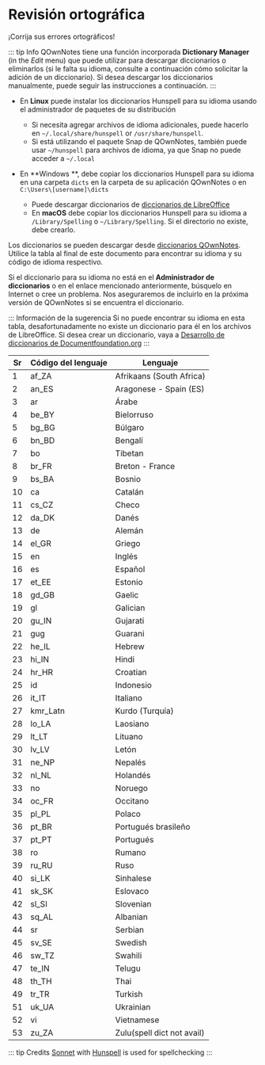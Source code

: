 # Revisión ortográfica

¡Corrija sus errores ortográficos!

::: tip Info
QOwnNotes tiene una función incorporada **Dictionary Manager** (in the *Edit* menu) que puede utilizar para descargar diccionarios o eliminarlos (si le falta su idioma, consulte a continuación cómo solicitar la adición de un diccionario). Si desea descargar los diccionarios manualmente, puede seguir las instrucciones a continuación.
:::

- En **Linux** puede instalar los diccionarios Hunspell para su idioma usando el administrador de paquetes de su distribución
    - Si necesita agregar archivos de idioma adicionales, puede hacerlo en `~/.local/share/hunspell` or `/usr/share/hunspell`.
    - Si está utilizando el paquete Snap de QOwnNotes, también puede usar `~/hunspell` para archivos de idioma, ya que Snap no puede acceder a `~/.local`

- En **Windows **, debe copiar los diccionarios Hunspell para su idioma en una carpeta `dicts` en la carpeta de su aplicación QOwnNotes o en `C:\Users\[username]\dicts`
    - Puede descargar diccionarios de [diccionarios de LibreOffice](https://github.com/LibreOffice/dictionaries)
    - En **macOS** debe copiar los diccionarios Hunspell para su idioma a `/Library/Spelling` o `~/Library/Spelling`. Si el directorio no existe, debe crearlo.

Los diccionarios se pueden descargar desde [diccionarios QOwnNotes](https://github.com/qownnotes/dictionaries). Utilice la tabla al final de este documento para encontrar su idioma y su código de idioma respectivo.

Si el diccionario para su idioma no está en el **Administrador de diccionarios** o en el enlace mencionado anteriormente, búsquelo en Internet o cree un problema. Nos aseguraremos de incluirlo en la próxima versión de QOwnNotes si se encuentra el diccionario.

::: Información de la sugerencia Si no puede encontrar su idioma en esta tabla, desafortunadamente no existe un diccionario para él en los archivos de LibreOffice. Si desea crear un diccionario, vaya a [Desarrollo de diccionarios de Documentfoundation.org](https://wiki.documentfoundation.org/Development/Dictionaries)
:::

| Sr | Código del lenguaje | Lenguaje                   |
| -- | ------------------- | -------------------------- |
| 1  | af_ZA               | Afrikaans (South Africa)   |
| 2  | an_ES               | Aragonese - Spain (ES)     |
| 3  | ar                  | Árabe                      |
| 4  | be_BY               | Bielorruso                 |
| 5  | bg_BG               | Búlgaro                    |
| 6  | bn_BD               | Bengalí                    |
| 7  | bo                  | Tibetan                    |
| 8  | br_FR               | Breton - France            |
| 9  | bs_BA               | Bosnio                     |
| 10 | ca                  | Catalán                    |
| 11 | cs_CZ               | Checo                      |
| 12 | da_DK               | Danés                      |
| 13 | de                  | Alemán                     |
| 14 | el_GR               | Griego                     |
| 15 | en                  | Inglés                     |
| 16 | es                  | Español                    |
| 17 | et_EE               | Estonio                    |
| 18 | gd_GB               | Gaelic                     |
| 19 | gl                  | Galician                   |
| 20 | gu_IN               | Gujarati                   |
| 21 | gug                 | Guarani                    |
| 22 | he_IL               | Hebrew                     |
| 23 | hi_IN               | Hindi                      |
| 24 | hr_HR               | Croatian                   |
| 25 | id                  | Indonesio                  |
| 26 | it_IT               | Italiano                   |
| 27 | kmr_Latn            | Kurdo (Turquía)            |
| 28 | lo_LA               | Laosiano                   |
| 29 | lt_LT               | Lituano                    |
| 30 | lv_LV               | Letón                      |
| 31 | ne_NP               | Nepalés                    |
| 32 | nl_NL               | Holandés                   |
| 33 | no                  | Noruego                    |
| 34 | oc_FR               | Occitano                   |
| 35 | pl_PL               | Polaco                     |
| 36 | pt_BR               | Portugués brasileño        |
| 37 | pt_PT               | Portugués                  |
| 38 | ro                  | Rumano                     |
| 39 | ru_RU               | Ruso                       |
| 40 | si_LK               | Sinhalese                  |
| 41 | sk_SK               | Eslovaco                   |
| 42 | sl_Sl               | Slovenian                  |
| 43 | sq_AL               | Albanian                   |
| 44 | sr                  | Serbian                    |
| 45 | sv_SE               | Swedish                    |
| 46 | sw_TZ               | Swahili                    |
| 47 | te_IN               | Telugu                     |
| 48 | th_TH               | Thai                       |
| 49 | tr_TR               | Turkish                    |
| 51 | uk_UA               | Ukrainian                  |
| 52 | vi                  | Vietnamese                 |
| 53 | zu_ZA               | Zulu(spell dict not avail) |

::: tip
Credits [Sonnet](https://github.com/KDE/sonnet) with [Hunspell](https://hunspell.github.io/) is used for spellchecking
:::
